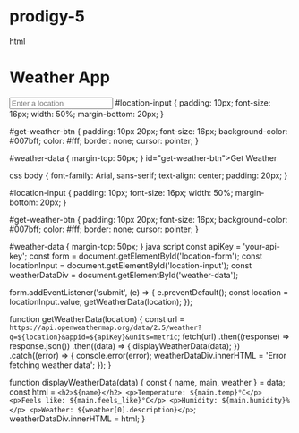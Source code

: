 # prodigy-5
html
<!DOCTYPE html>
<html>
  <head>
    <title>Weather App</title>
  </head>
  <body>
    <h1>Weather App</h1>
    <input type="text" id="location-input" placeholder="Enter a location" />
    <body {
  font-family: Arial, sans-serif;
  text-align: center;
  padding: 20px;
}

#location-input {
  padding: 10px;
  font-size: 16px;
  width: 50%;
  margin-bottom: 20px;
}

#get-weather-btn {
  padding: 10px 20px;
  font-size: 16px;
  background-color: #007bff;
  color: #fff;
  border: none;
  cursor: pointer;
}

#weather-data {
  margin-top: 50px;
} id="get-weather-btn">Get Weather</button>
    <div id="weather-data"></div>
    <script src="app.js"></script>
  </body>
</html>

css
body {
  font-family: Arial, sans-serif;
  text-align: center;
  padding: 20px;
}

#location-input {
  padding: 10px;
  font-size: 16px;
  width: 50%;
  margin-bottom: 20px;
}

#get-weather-btn {
  padding: 10px 20px;
  font-size: 16px;
  background-color: #007bff;
  color: #fff;
  border: none;
  cursor: pointer;
}

#weather-data {
  margin-top: 50px;
}
java script
const apiKey = 'your-api-key';
const form = document.getElementById('location-form');
const locationInput = document.getElementById('location-input');
const weatherDataDiv = document.getElementById('weather-data');

form.addEventListener('submit', (e) => {
  e.preventDefault();
  const location = locationInput.value;
  getWeatherData(location);
});

function getWeatherData(location) {
  const url = `https://api.openweathermap.org/data/2.5/weather?q=${location}&appid=${apiKey}&units=metric`;
  fetch(url)
    .then((response) => response.json())
    .then((data) => {
      displayWeatherData(data);
    })
    .catch((error) => {
      console.error(error);
      weatherDataDiv.innerHTML = 'Error fetching weather data';
    });
}

function displayWeatherData(data) {
  const { name, main, weather } = data;
  const html = `
    <h2>${name}</h2>
    <p>Temperature: ${main.temp}°C</p>
    <p>Feels like: ${main.feels_like}°C</p>
    <p>Humidity: ${main.humidity}%</p>
    <p>Weather: ${weather[0].description}</p>
  `;
  weatherDataDiv.innerHTML = html;
}
